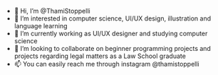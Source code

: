 - 👋 Hi, I’m @ThamiStoppelli
- 👀 I’m interested in computer science, UI/UX design, illustration and language learning
- 🌱 I’m currently working as UI/UX designer and studying computer science
- 💞️ I’m looking to collaborate on beginner programming projects and projects regarding legal matters as a Law School graduate
- 📫 You can easily reach me through instagram @thamistoppelli

<!---
ThamiStoppelli/ThamiStoppelli is a ✨ special ✨ repository because its `README.md` (this file) appears on your GitHub profile.
You can click the Preview link to take a look at your changes.
--->

